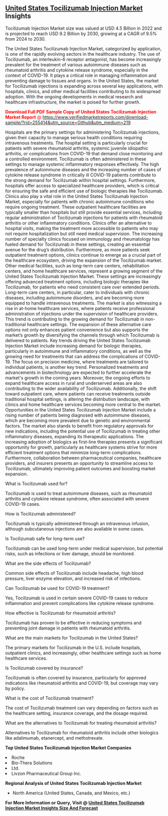 <h2><a href="https://www.verifiedmarketreports.com/download-sample/?rid=255414&amp;utm_source=Github&amp;utm_medium=219" target="_blank">United States Tocilizumab Injection Market</a> Insights</h2><p>Tocilizumab Injection Market size was valued at USD 4.5 Billion in 2022 and is projected to reach USD 9.2 Billion by 2030, growing at a CAGR of 9.5% from 2024 to 2030.</p><p> <p>The United States Tocilizumab Injection Market, categorized by application, is one of the rapidly evolving sectors in the healthcare industry. The use of Tocilizumab, an interleukin-6 receptor antagonist, has become increasingly prevalent for the treatment of various autoimmune diseases such as rheumatoid arthritis and cytokine release syndrome, especially in the context of COVID-19. It plays a critical role in managing inflammation and preventing damage to tissues and organs. In the United States, the market for Tocilizumab injections is expanding across several key applications, with hospitals, clinics, and other medical facilities contributing to its widespread adoption. With the ongoing developments in medical research and healthcare infrastructure, the market is poised for further growth. <p><span class=""><span style="color: #ff0000;"><strong>Download Full PDF Sample Copy of United States Tocilizumab Injection Market Report</strong> @ </span><a href="https://www.verifiedmarketreports.com/download-sample/?rid=255414&amp;utm_source=Github&amp;utm_medium=219" target="_blank">https://www.verifiedmarketreports.com/download-sample/?rid=255414&amp;utm_source=Github&amp;utm_medium=219</a></span></p> Hospitals are the primary settings for administering Tocilizumab injections, given their capacity to manage serious health conditions requiring intravenous treatments. The hospital setting is particularly crucial for patients with severe rheumatoid arthritis, systemic juvenile idiopathic arthritis, or complications from COVID-19 that demand close monitoring and a controlled environment. Tocilizumab is often administered in these settings to manage systemic inflammatory responses effectively. The high prevalence of autoimmune diseases and the increasing number of cases of cytokine release syndrome in critically ill COVID-19 patients contribute to the strong demand for Tocilizumab within hospital settings. Furthermore, hospitals offer access to specialized healthcare providers, which is critical for ensuring the safe and efficient use of biologic therapies like Tocilizumab. Clinics also play a vital role in the United States Tocilizumab Injection Market, especially for patients with chronic autoimmune conditions who require ongoing treatment. These outpatient healthcare facilities are typically smaller than hospitals but still provide essential services, including regular administration of Tocilizumab injections for patients with rheumatoid arthritis or other inflammatory conditions. Clinics offer an alternative to hospital visits, making the treatment more accessible to patients who may not require hospitalization but still need medical supervision. The increasing number of specialty clinics focused on immunology and rheumatology has fueled demand for Tocilizumab in these settings, creating an essential avenue for the drug’s distribution. Furthermore, as more patients seek outpatient treatment options, clinics continue to emerge as a crucial part of the healthcare ecosystem, driving the expansion of the Tocilizumab market. Other medical facilities, such as long-term care centers, rehabilitation centers, and home healthcare services, represent a growing segment of the United States Tocilizumab Injection Market. These settings are increasingly offering advanced treatment options, including biologic therapies like Tocilizumab, for patients who need consistent care over extended periods. Long-term care centers, in particular, cater to individuals with chronic diseases, including autoimmune disorders, and are becoming more equipped to handle intravenous treatments. The market is also witnessing a rise in at-home healthcare services, where patients receive professional administration of injections under the supervision of healthcare providers. This trend is contributing to the growing demand for Tocilizumab in non-traditional healthcare settings. The expansion of these alternative care options not only enhances patient convenience but also supports the market’s growth by diversifying the channels through which Tocilizumab is delivered to patients. Key trends driving the United States Tocilizumab Injection Market include increasing demand for biologic therapies, particularly in autoimmune and inflammatory conditions, as well as the growing need for treatments that can address the complications of COVID-19. The focus on precision medicine, where treatments are tailored to individual patients, is another key trend. Personalized treatments and advancements in biotechnology are expected to further accelerate the market's growth in the coming years. Moreover, the ongoing efforts to expand healthcare access in rural and underserved areas are also contributing to the wider availability of Tocilizumab. Additionally, the shift toward outpatient care, where patients can receive treatments outside traditional hospital settings, is altering the distribution landscape, with clinics and home healthcare services becoming more central to the market. Opportunities in the United States Tocilizumab Injection Market include a rising number of patients being diagnosed with autoimmune diseases, which are becoming more prevalent due to genetic and environmental factors. The market also stands to benefit from regulatory approvals for new indications, including the potential use of Tocilizumab in treating other inflammatory diseases, expanding its therapeutic applications. The increasing adoption of biologics as first-line therapies presents a significant opportunity for growth, particularly as healthcare systems strive for more efficient treatment options that minimize long-term complications. Furthermore, collaboration between pharmaceutical companies, healthcare providers, and insurers presents an opportunity to streamline access to Tocilizumab, ultimately improving patient outcomes and boosting market expansion. <p>What is Tocilizumab used for?</p> <p>Tocilizumab is used to treat autoimmune diseases, such as rheumatoid arthritis and cytokine release syndrome, often associated with severe COVID-19 cases.</p> <p>How is Tocilizumab administered?</p> <p>Tocilizumab is typically administered through an intravenous infusion, although subcutaneous injections are also available in some cases.</p> <p>Is Tocilizumab safe for long-term use?</p> <p>Tocilizumab can be used long-term under medical supervision, but potential risks, such as infections or liver damage, should be monitored.</p> <p>What are the side effects of Tocilizumab?</p> <p>Common side effects of Tocilizumab include headache, high blood pressure, liver enzyme elevation, and increased risk of infections.</p> <p>Can Tocilizumab be used for COVID-19 treatment?</p> <p>Yes, Tocilizumab is used in certain severe COVID-19 cases to reduce inflammation and prevent complications like cytokine release syndrome.</p> <p>How effective is Tocilizumab for rheumatoid arthritis?</p> <p>Tocilizumab has proven to be effective in reducing symptoms and preventing joint damage in patients with rheumatoid arthritis.</p> <p>What are the main markets for Tocilizumab in the United States?</p> <p>The primary markets for Tocilizumab in the U.S. include hospitals, outpatient clinics, and increasingly, other healthcare settings such as home healthcare services.</p> <p>Is Tocilizumab covered by insurance?</p> <p>Tocilizumab is often covered by insurance, particularly for approved indications like rheumatoid arthritis and COVID-19, but coverage may vary by policy.</p> <p>What is the cost of Tocilizumab treatment?</p> <p>The cost of Tocilizumab treatment can vary depending on factors such as the healthcare setting, insurance coverage, and the dosage required.</p> <p>What are the alternatives to Tocilizumab for treating rheumatoid arthritis?</p> <p>Alternatives to Tocilizumab for rheumatoid arthritis include other biologics like adalimumab, etanercept, and methotrexate.</p> </p><p><strong>Top United States Tocilizumab Injection Market Companies</strong></p><div data-test-id=""><p><li>Roche</li><li> Bio-Thera Solutions</li><li>Ltd.</li><li> Livzon Pharmaceutical Group Inc.</li></p><div><strong>Regional Analysis of&nbsp;United States Tocilizumab Injection Market</strong></div><ul><li dir="ltr"><p dir="ltr">North America&nbsp;(United States, Canada, and Mexico, etc.)</p></li></ul><p><strong>For More Information or Query, Visit @&nbsp;</strong><strong><a href="https://www.verifiedmarketreports.com/product/tocilizumab-injection-market/?utm_source=Github&amp;utm_medium=219" target="_blank">United States Tocilizumab Injection Market Insights Size And Forecast</a></strong></p></div>
